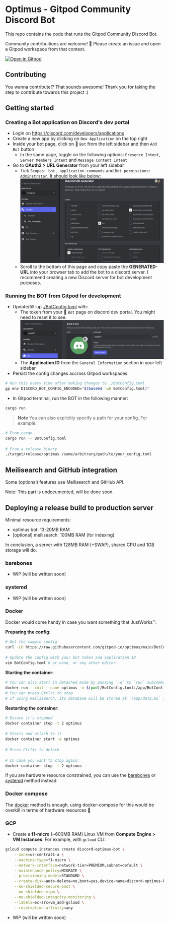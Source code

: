 # Optimus - Gitpod Community Discord Bot

This repo contains the code that runs the Gitpod Community Discord Bot.

Community contribuitions are welcome! 🧡 Please create an issue and open a Gitpod workspace from that context.

[![Open in Gitpod](https://gitpod.io/button/open-in-gitpod.svg)](https://gitpod.io/#https://github.com/gitpod-io/optimus)

## Contributing

You wanna contribute!? That sounds awesome! Thank you for taking the step to contribute towards this project :)

## Getting started

### Creating a Bot application on Discord's dev portal

- Login on https://discord.com/developers/applications
- Create a new app by clicking on `New Application` on the top right
- Inside your bot page, click on 🧩 `Bot` from the left sidebar and then `Add Bot` button
  - In the same page, toggle on the following options: `Presence Intent`, `Server Members Intent` and `Message Content Intent`
- Go to **OAuth2 > URL Generator** from your left sidebar
  - Tick `Scopes: bot, application.commands` and `Bot permissions: Adminstrator`. It should look like below:
    ![OAuth2 example](/.assets/oauth2_example.png)
  - Scroll to the bottom of this page and copy paste the **GENERATED-URL** into your browser tab to add the bot to a discord server. I recommend creating a new Discord server for bot development purposes.

### Running the BOT from Gitpod for development

- Update/fill-up [./BotConfig.toml](./BotConfig.toml) with:
  - The token from your 🧩 `Bot` page on discord dev portal. You might need to reset it to see.
    ![bot token](/.assets/bot_token_example.png)
  - The **Application ID** from the `General Information` section in your left sidebar
- Persist the config changes accross Gitpod workspaces:

```bash
# Run this every time after making changes to ./BotConfig.toml
gp env DISCORD_BOT_CONFIG_ENCODED="$(base64 -w0 BotConfig.toml)"
```

- In Gitpod terminal, run the BOT in the following manner:

```bash
cargo run
```

> **Note**
> You can also explicitly specify a path for your config.
> For example:

```bash
# From cargo
cargo run -- BotConfig.toml

# From a release binary
./target/release/optimus /some/arbitrary/path/to/your_config.toml
```

## Meilisearch and GitHub integration

Some (optional) features use Meilisearch and GitHub API.

Note: This part is undocumented, will be done soon.

## Deploying a release build to production server

Minimal resource requirements:

- optimus bot: 13-20MB RAM
- [optional] meilisearch: 100MB RAM (for indexing)

In conclusion, a server with 128MB RAM (+SWAP), shared CPU and 1GB storage will do.

### barebones

- WIP (will be written soon)

### systemd

- WIP (will be written soon)

### Docker

Docker would come handy in case you want something that JustWorks™️.

**Preparing the config:**

```bash
# Get the sample config
curl -LO https://raw.githubusercontent.com/gitpod-io/optimus/main/BotConfig.toml

# Update the config with your bot token and application ID
vim BotConfig.toml # or nano, or any other editor
```

**Starting the container:**

```bash
# You can also start in detached mode by passing `-d` to `run` subcommand
docker run --init --name optimus -v $(pwd)/BotConfig.toml:/app/BotConfig.toml -t ghcr.io/gitpod-io/optimus:main
# You can press Ctrl+c to stop
# If using meilisearch, its database will be stored at `/app/data.ms` inside the `optimus` container
```

**Restarting the container:**

```bash
# Ensure it's stopped
docker container stop -t 2 optimus

# Starts and attach to it
docker container start -a optimus

# Press Ctrl+c to detach

# In case you want to stop again:
docker container stop -t 2 optimus
```

If you are hardware resource constrained, you can use the [barebones](#barebones) or [systemd](#systemd) method instead.

### Docker compose

The [docker](#docker) method is enough, using docker-compose for this would be overkill in terms of hardware resources 🌳

### GCP

- Create a **f1-micro** (~600MB RAM) Linux VM from **Compute Engine > VM Instances**. For example, with `gcloud` CLI:

```bash
gcloud compute instances create discord-optimus-bot \
    --zone=us-central1-a \
    --machine-type=f1-micro \
    --network-interface=network-tier=PREMIUM,subnet=default \
    --maintenance-policy=MIGRATE \
    --provisioning-model=STANDARD \
    --create-disk=auto-delete=no,boot=yes,device-name=discord-optimus-bot,image=projects/ubuntu-os-cloud/global/images/ubuntu-minimal-2204-jammy-v20230302,mode=rw,size=10 \
    --no-shielded-secure-boot \
    --no-shielded-vtpm \
    --no-shielded-integrity-monitoring \
    --labels=ec-src=vm_add-gcloud \
    --reservation-affinity=any
```

- WIP (will be written soon)

